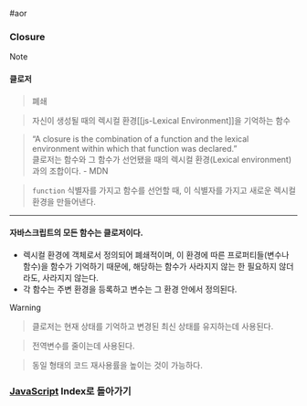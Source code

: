 #aor 
### Closure
>[!note]
>#### 클로저
>
>>폐쇄
>
>>자신이 생성될 때의 렉시컬 환경[[js-Lexical Environment]]을 기억하는 함수
>
>>“A closure is the combination of a function and the lexical environment within which that function was declared.”  
>>클로저는 함수와 그 함수가 선언됐을 때의 렉시컬 환경(Lexical environment)과의 조합이다. - MDN
>
>>`function` 식별자를 가지고 함수를 선언할 때, 이 식별자를 가지고 새로운 렉시컬 환경을 만들어낸다.

---
#### 자바스크립트의 모든 함수는 클로저이다.
- 렉시컬 환경에 객체로서 정의되어 폐쇄적이며, 이 환경에 따른 프로퍼티들(변수나 함수)을 함수가 기억하기 때문에, 해당하는 함수가 사라지지 않는 한 필요하지 않더라도, 사라지지 않는다.
- 각 함수는 주변 환경을 등록하고 변수는 그 환경 안에서 정의된다.

>[!warning]
>>클로저는 현재 상태를 기억하고 변경된 최신 상태를 유지하는데 사용된다.
>
>>전역변수를 줄이는데 사용된다.
>
>>동일 형태의 코드 재사용률을 높이는 것이 가능하다.
### [JavaScript](../../../Dev-Index/JavaScript.md) Index로 돌아가기